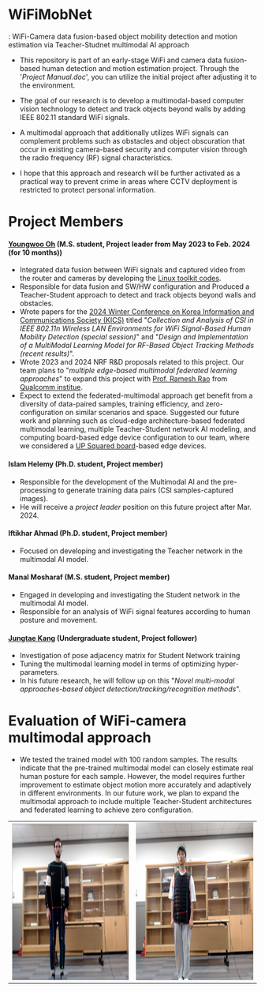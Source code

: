 # WiFiMobNet
: WiFi-Camera data fusion-based object mobility detection and motion estimation via Teacher-Studnet multimodal AI approach

* This repository is part of an early-stage WiFi and camera data fusion-based human detection and motion estimation project. Through the '*Project Manual.doc*', you can utilize the initial project after adjusting it to the environment.
* The goal of our research is to develop a multimodal-based computer vision technology to detect and track objects beyond walls by adding IEEE 802.11 standard WiFi signals.
  
* A multimodal approach that additionally utilizes WiFi signals can complement problems such as obstacles and object obscuration that occur in existing camera-based security and computer vision through the radio frequency (RF) signal characteristics.

* I hope that this approach and research will be further activated as a practical way to prevent crime in areas where CCTV deployment is restricted to protect personal information.

# Project Members
#### [Youngwoo Oh](https://ohyoungwoo.com/) (M.S. student, Project leader from May 2023 to Feb. 2024 (for 10 months))
- Integrated data fusion between WiFi signals and captured video from the router and cameras by developing the [Linux toolkit codes](https://github.com/FIVEYOUNGWOO/IEEE-802.11n-CSI-Camera-Synchronization-Toolkit).
- Responsible for data fusion and SW/HW configuration and Produced a Teacher-Student approach to detect and track objects beyond walls and obstacles.
- Wrote papers for the [2024 Winter Conference on Korea Information and Communications Society (KICS)](https://conf.kics.or.kr/) titled "*Collection and Analysis of CSI in IEEE 802.11n Wireless LAN Environments for WiFi Signal-Based Human Mobility Detection (special session)*" and "*Design and Implementation of a MultiModal Learning Model for RF-Based Object Tracking Methods (recent results)*".
- Wrote 2023 and 2024 NRF R&D proposals related to this project. Our team plans to "*multiple edge-based multimodal federated learning approaches*" to expand this project with [Prof. Ramesh Rao](https://scholar.google.co.kr/citations?user=l-WGj3AAAAAJ&hl=ko&oi=ao) from [Qualcomm institue](https://qi.ucsd.edu/about/leadership/).
- Expect to extend the federated-multimodal approach get benefit from a diversity of data-paired samples, training efficiency, and zero-configuration on similar scenarios and space. Suggested our future work and planning such as cloud-edge architecture-based federated multimodal learning, multiple Teacher-Student network AI modeling, and computing board-based edge device configuration to our team, where we considered a [UP Squared board](https://up-board.org/up/specifications/)-based edge devices.

#### Islam Helemy (Ph.D. student, Project member)
- Responsible for the development of the Multimodal AI and the pre-processing to generate training data pairs (CSI samples-captured images).
- He will receive a *project leader* position on this future project after Mar. 2024.

#### Iftikhar Ahmad (Ph.D. student, Project member)
- Focused on developing and investigating the Teacher network in the multimodal AI model.

#### Manal Mosharaf (M.S. student, Project member)
- Engaged in developing and investigating the Student network in the multimodal AI model.
- Responsible for an analysis of WiFi signal features according to human posture and movement.

#### [Jungtae Kang](https://kangjeongtae.com/) (Undergraduate student, Project follower)
- Investigation of pose adjacency matrix for Student Network training
- Tuning the multimodal learning model in terms of optimizing hyper-parameters.
- In his future research, he will follow up on this "*Novel multi-modal approaches-based object detection/tracking/recognition methods*".

# Evaluation of WiFi-camera multimodal approach
- We tested the trained model with 100 random samples. The results indicate that the pre-trained multimodal model can closely estimate real human posture for each sample. However, the model requires further improvement to estimate object motion more accurately and adaptively in different environments. In our future work, we plan to expand the multimodal approach to include multiple Teacher-Student architectures and federated learning to achieve zero configuration.

<table>
  <tr>
    <td><img src="/README_images/estimation 1.png" width="500" height="320"/></td>
    <td><img src="/README_images/estimation 2.png" width="500" height="320"/></td>
  </tr>
</table>
